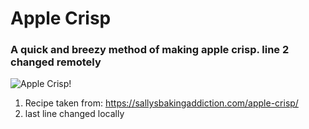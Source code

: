 # Apple Crisp
### A **quick** and **breezy** method of making apple crisp. line 2 changed remotely
![Apple Crisp!](https://sallysbakingaddiction.com/wp-content/uploads/2020/10/homemade-apple-crisp.jpg "Apple Crisp")
1. Recipe taken from: https://sallysbakingaddiction.com/apple-crisp/
2. last line changed locally